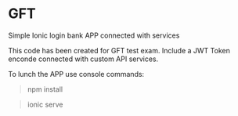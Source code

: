# GFT
Simple Ionic login bank APP connected with services

This code has been created for GFT test exam. Include a JWT Token enconde connected with custom API services.

To lunch the APP use console commands:

> npm install

> ionic serve
